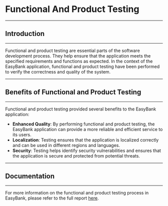 # Functional And Product Testing

____

## Introduction

____

Functional and product testing are essential parts of the software development process. They help ensure that the application meets the specified requirements and functions as expected. In the context of the EasyBank application, functional and product testing have been performed to verify the correctness and quality of the system.

____

## Benefits of Functional and Product Testing

____

Functional and product testing provided several benefits to the EasyBank application:


- **Enhanced Quality**: By performing functional and product testing, the EasyBank application can provide a more reliable and efficient service to its users.
- **Localization**: Testing ensures that the application is localized correctly and can be used in different regions and languages.
- **Security**: Testing helps identify security vulnerabilities and ensures that the application is secure and protected from potential threats.

____

## Documentation

____

For more information on the functional and product testing process in EasyBank, please refer to the full report [here](../../main/resources/META-INF/resources/images/EasyBankFunctionalAndProductTesting.pdf).
